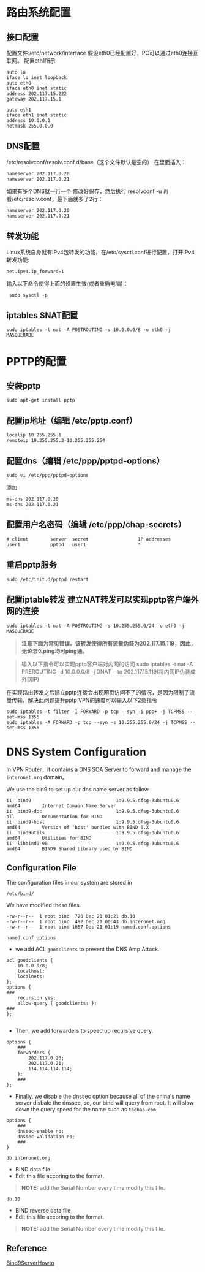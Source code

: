 # 路由系统配置
## 接口配置
配置文件:/etc/network/interface
假设eth0已经配置好，PC可以通过eth0连接互联网。
配置eth1所示
```
auto lo
iface lo inet loopback
auto eth0
iface eth0 inet static
address 202.117.15.222
gateway 202.117.15.1

auto eth1
iface eth1 inet static
address 10.0.0.1
netmask 255.0.0.0
```
## DNS配置
/etc/resolvconf/resolv.conf.d/base（这个文件默认是空的）
在里面插入：
```
nameserver 202.117.0.20
nameserver 202.117.0.21
```
如果有多个DNS就一行一个
修改好保存，然后执行
resolvconf -u
再看/etc/resolv.conf，最下面就多了2行：
```
nameserver 202.117.0.20
nameserver 202.117.0.21
```
## 转发功能
Linux系统自身就有IPv4包转发的功能，在/etc/sysctl.conf进行配置，打开IPv4转发功能:
```
net.ipv4.ip_forward=1
```
输入以下命令使得上面的设置生效(或者重启电脑)：
```
 sudo sysctl -p
 ```
 ## iptables SNAT配置
 ```
 sudo iptables -t nat -A POSTROUTING -s 10.0.0.0/8 -o eth0 -j MASQUERADE
 ```
 # PPTP的配置
 ## 安装pptp
 ```
 sudo apt-get install pptp
 ```
 ## 配置ip地址（编辑 /etc/pptp.conf）
 ```
localip 10.255.255.1
remoteip 10.255.255.2-10.255.255.254
```
## 配置dns（编辑 /etc/ppp/pptpd-options）
```
sudo vi /etc/ppp/pptpd-options
```
添加
```
ms-dns 202.117.0.20
ms-dns 202.117.0.21
```

## 配置用户名密码（编辑 /etc/ppp/chap-secrets）
```
# client        server  secret                  IP addresses
user1           pptpd   user1                   *
```
## 重启pptp服务
```
sudo /etc/init.d/pptpd restart
```

## 配置iptable转发 建立NAT转发可以实现pptp客户端外网的连接
```
sudo iptables -t nat -A POSTROUTING -s 10.255.255.0/24 -o eth0 -j MASQUERADE
```
> **注意下面为常见错误。该转发使得所有流量伪装为202.117.15.119，因此，无论怎么ping均可ping通。**

> 输入以下指令可以实现pptp客户端对内网的访问
> sudo iptables -t nat -A PREROUTING -d 10.0.0.0/8 -j DNAT --to 202.117.15.119(将内网IP伪装成外网IP)

在实现路由转发之后建立pptp连接会出现网页访问不了的情况，是因为限制了流量传输，解决此问题提升pptp VPN的速度可以输入以下2条指令
```
sudo iptables -t filter -I FORWARD -p tcp --syn -i ppp+ -j TCPMSS --set-mss 1356
sudo iptables -A FORWARD -p tcp --syn -s 10.255.255.0/24 -j TCPMSS --set-mss 1356
```
# DNS System Configuration
In VPN Router，it contains a DNS SOA Server to forward and manage the `interonet.org` domain。

We use the bin9 to set up our dns name server as follow.
```
ii  bind9                               1:9.9.5.dfsg-3ubuntu0.6          amd64        Internet Domain Name Server
ii  bind9-doc                           1:9.9.5.dfsg-3ubuntu0.6          all          Documentation for BIND
ii  bind9-host                          1:9.9.5.dfsg-3ubuntu0.6          amd64        Version of 'host' bundled with BIND 9.X
ii  bind9utils                          1:9.9.5.dfsg-3ubuntu0.6          amd64        Utilities for BIND
ii  libbind9-90                         1:9.9.5.dfsg-3ubuntu0.6          amd64        BIND9 Shared Library used by BIND
```

## Configuration File
The configuration files in our system are stored in
```
/etc/bind/
```
We have modified these files.
```
-rw-r--r--  1 root bind  726 Dec 21 01:21 db.10
-rw-r--r--  1 root bind  492 Dec 21 00:43 db.interonet.org
-rw-r--r--  1 root bind 1057 Dec 21 01:19 named.conf.options
```
`named.conf.options`
* we add ACL `goodclients` to prevent the DNS Amp Attack.
```
acl goodclients {
    10.0.0.0/8;
    localhost;
    localnets;
};
options {
###
    recursion yes;
    allow-query { goodclients; };
###
};
 
```
* Then, we add forwarders to speed up recursive query.
```
options {
    ###
    forwarders {
        202.117.0.20;
        202.117.0.21;
        114.114.114.114;
    };
    ###
};
```
* Finally, we disable the dnssec option because all of the china's name server disbale the dnssec, so, our bind will query from root. It will slow down the query speed for the name such as `taobao.com`
```
options {
    ###
    dnssec-enable no;
    dnssec-validation no;
    ###
}
```

`db.interonet.org`
* BIND data file
* Edit this file accoring to the format.
> **NOTE:** add the Serial Number every time modify this file.

`db.10`
* BIND reverse data file
* Edit this file accoring to the format.
> **NOTE:** add the Serial Number every time modify this file.

## Reference
[Bind9ServerHowto](https://help.ubuntu.com/community/BIND9ServerHowto)